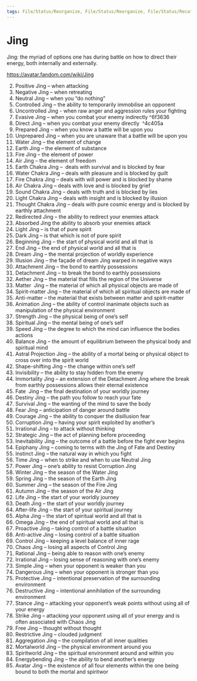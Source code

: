 ```yaml
---
tags: File/Status/Reorganize, File/Status/Reorganize, File/Status/Recategorize, File/Status/Summarize, File/Status/Structuralize
---
```


# Jing

Jing: the myriad of options one has during battle on how to direct their energy, both internally and externally.

https://avatar.fandom.com/wiki/Jing

2.  Positive Jing – when attacking 
3.  Negative Jing – when retreating 
4.  Neutral Jing – when you “do nothing” 
5.  Controlled Jing – the ability to temporarily immobilise an opponent 
6.  Uncontrolled Jing - when raw anger and aggression rules your fighting
7.  Evasive Jing – when you combat your enemy indirectly ^6f3636
8.  Direct Jing – when you combat your enemy directly    ^4c405a
9.  Prepared Jing – when you know a battle will be upon you
10.  Unprepared Jing – when you are unaware that a battle will be upon you
11.  Water Jing – the element of change  
12.  Earth Jing – the element of substance  
13.  Fire Jing – the element of power  
14.  Air Jing – the element of freedom  
15.  Earth Chakra Jing –  deals with survival and is blocked by fear 
16.  Water Chakra Jing – deals with pleasure and is blocked by guilt  
17.  Fire Chakra Jing – deals with will power and is blocked by shame 
18.  Air Chakra Jing – deals with love and is blocked by grief
19.  Sound Chakra Jing – deals with truth and is blocked by lies 
20.  Light Chakra Jing – deals with insight and is blocked by illusion  
21.  Thought Chakra Jing – deals with pure cosmic energy and is blocked by earthly attachment 
22.  Redirected Jing – the ability to redirect your enemies attack 
23.  Absorbed Jing the ability to absorb your enemies attack 
24.  Light Jing – is that of pure spirit   
25.  Dark Jing – is that which is not of pure spirit 
26.  Beginning Jing – the start of physical world and all that is
27.  End Jing – the end of physical world and all that is 
28.  Dream Jing – the mental projection of worldly experience 
29.  Illusion Jing – the façade of dream Jing warped in negative ways   
30.  Attachment Jing – the bond to earthly possessions  
31.  Detachment Jing – to break the bond to earthly possessions  
32.  Aether Jing – the material that fills the region of the Universe 
33.  Matter  Jing – the material of which all physical objects are made of  
34.  Spirit-matter Jing – the material of which all spiritual objects are made of 
35.  Anti-matter – the material that exists between matter and spirit-matter 
36.  Animation Jing – the ability of control inanimate objects such as manipulation of the physical environment 
37.  Strength Jing – the physical being of one’s self 
38.  Spiritual Jing – the mental being of one’s self  
39.  Speed Jing – the degree to which the mind can influence the bodies actions 
40.  Balance Jing – the amount of equilibrium between the physical body and spiritual mind 
41.  Astral Projection Jing – the ability of a mortal being or physical object to cross over into the spirit world  
42.  Shape-shifting Jing – the change within one’s self  
43.  Invisibility – the ability to stay hidden from the enemy 
44.  Immortality Jing – an extension of the Detachment Jing where the break from earthly possessions allows their eternal existence  
45.  Fate  Jing – the final destination of your worldly journey  
46.  Destiny Jing – the path you follow to reach your fate  
47.  Survival Jing – the wanting of the mind to save the body  
48.  Fear Jing – anticipation of danger around battle   
49.  Courage Jing – the ability to conquer the disillusion fear 
50.  Corruption Jing – having your spirit exploited by another’s  
51.  Irrational Jing – to attack without thinking 
52.  Strategic Jing – the act of planning before proceeding   
53.  Inevitability Jing – the outcome of a battle before the fight ever begins   
54.  Epiphany Jing – coming to terms with the Jing of Fate and Destiny 
55.  Instinct Jing – the natural way in which you fight  
56.  Time Jing – when to strike and when to use Neutral Jing  
57.  Power Jing – one’s ability to resist Corruption Jing  
58.  Winter Jing – the season of the Water Jing  
59.  Spring Jing – the season of the Earth Jing
60.  Summer Jing – the season of the Fire Jing 
61.  Autumn Jing – the season of the Air Jing   
62.  Life Jing – the start of your worldly journey  
63.  Death Jing – the start of your worldly journey 
64.  After-life Jing – the start of your spiritual journey 
65.  Alpha Jing – the start of spiritual world and all that is   
66.  Omega Jing – the end of spiritual world and all that is   
67.  Proactive Jing – taking control of a battle situation  
68.  Anti-active Jing – losing control of a battle situation  
69.  Control Jing – keeping a level balance of inner rage   
70.  Chaos Jing – losing all aspects of Control Jing    
71.  Rational Jing – being able to reason with one’s enemy 
72.  Irrational Jing – losing sense of reasoning with one’s enemy  
73.  Simple Jing – when your opponent is weaker than you 
74.  Dangerous Jing – when your opponent is stronger than you 
75.  Protective Jing – intentional preservation of the surrounding environment  
76.  Destructive Jing – intentional annihilation of the surrounding environment 
77.  Stance Jing – attacking your opponent’s weak points without using all of your energy 
78.  Strike Jing – attacking your opponent using all of your energy and is often associated with Chaos Jing 
79.  Free Jing – thought without thought 
80.  Restrictive Jing – clouded judgment 
81.  Aggregation Jing – the compilation of all inner qualities  
82.  Mortalworld Jing – the physical environment around you  
83.  Spiritworld Jing – the spiritual environment around and within you 
84.  Energybending Jing – the ability to bend another’s energy  
85.  Avatar Jing – the existence of all four elements within the one being bound to both the mortal and spiritwor